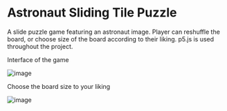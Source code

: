 # Astronaut Sliding Tile Puzzle
A slide puzzle game featuring an astronaut image. Player can reshuffle the board, or choose size of the board according to their liking. p5.js is used throughout the project. 

Interface of the game 

![image](https://user-images.githubusercontent.com/68835511/162111282-66726685-4736-416e-9097-6061cf82d66a.png)


Choose the board size to your liking

![image](https://user-images.githubusercontent.com/68835511/162111390-f7115ce5-d644-4592-b29a-b87e8505e9fa.png)
